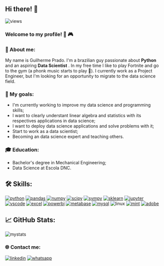 ## Hi there! :wave:
![views](https://komarev.com/ghpvc/?username=guipradow&color=blueviolet)

### Welcome to my profile! :muscle: :video_game: 

### 📘 About me:
My name is Guilherme Prado. I'm a brazilian guy passionate about **Python** and  an aspiring **Data Scientist** . 
In my free time I like to play Fortnite and go to the gym (a phonk music starts to play :musical_note:). I currently work as a Project Engineer, but I'm looking for an opportunity to migrate to the data science field.

### 🎯 My goals:
- I'm currently working to improve my data science and programming skills;
- I want to clearly understant linear algebra and statistics with its respectives applications in data science;
- I want to deploy data science applications and solve problems with it;
- Start to work as a data scientist;
- Becoming an data science expert and teaching others.

### 🎓 Education:
- Bachelor's degree in Mechanical Engineering;
- Data Science at Escola DNC.

## 🛠️ Skills:
[![python](https://img.shields.io/badge/Python-3776AB?style=flat&logo=python&logoColor=white)](https://www.python.org/)
[![pandas](https://img.shields.io/badge/Pandas-150458?style=flat&logo=pandas&logoColor=white)](https://pandas.pydata.org/)
[![numpy](https://img.shields.io/badge/NumPy-013243.svg?style=fflat&logo=NumPy&logoColor=white)](https://numpy.org/)
[![scipy](https://img.shields.io/badge/SciPy-%238CAAE6?style=flat&logo=scipy&logoColor=white)](https://scipy.org/)
[![sympy](https://img.shields.io/badge/SymPy-3B5526.svg?style=flat&logo=SymPy&logoColor=white)](https://www.sympy.org/pt/index.html)
[![sklearn](https://img.shields.io/badge/scikit--learn-%23F7931E?logo=scikit-learn&logoColor=white)](https://scikit-learn.org/)
[![jupyter](https://img.shields.io/badge/Jupyter-gray?style=flat&logo=jupyter&labelColor=white)](https://jupyter.org/)
[![vscode](https://img.shields.io/badge/VS%20Code-%23007ACC?style=flat&logo=visualstudiocode)](https://code.visualstudio.com/)
[![excel](https://img.shields.io/badge/MS%20Excel-217346.svg?style=flat&logo=Microsoft-Excel&logoColor=white)](https://www.microsoft.com/pt-br/microsoft-365/excel?ef_id=_k_Cj0KCQjw9fqnBhDSARIsAHlcQYRBfOl6bqquLrOVp865-N7ETEtcM6i7xp6YJZWkukhMxnOpjZkmPHMaAtTJEALw_wcB_k_&OCID=AIDcmmq9ldqz5w_SEM__k_Cj0KCQjw9fqnBhDSARIsAHlcQYRBfOl6bqquLrOVp865-N7ETEtcM6i7xp6YJZWkukhMxnOpjZkmPHMaAtTJEALw_wcB_k_&gclid=Cj0KCQjw9fqnBhDSARIsAHlcQYRBfOl6bqquLrOVp865-N7ETEtcM6i7xp6YJZWkukhMxnOpjZkmPHMaAtTJEALw_wcB)
[![powerbi](https://img.shields.io/badge/Power%20BI-F2C811?style=flat&logo=powerbi&logoColor=F2C811&labelColor=gray)](https://powerbi.microsoft.com/pt-br/landing/free-account/?ef_id=_k_Cj0KCQjwmICoBhDxARIsABXkXlJ0e6qcsWhGPWE1VkFQwBFOpRvy9hfZtI81e1t_86wmD5aphiC9UPoaAoYpEALw_wcB_k_&OCID=AIDcmmk4cy2ahx_SEM__k_Cj0KCQjwmICoBhDxARIsABXkXlJ0e6qcsWhGPWE1VkFQwBFOpRvy9hfZtI81e1t_86wmD5aphiC9UPoaAoYpEALw_wcB_k_&gclid=Cj0KCQjwmICoBhDxARIsABXkXlJ0e6qcsWhGPWE1VkFQwBFOpRvy9hfZtI81e1t_86wmD5aphiC9UPoaAoYpEALw_wcB)
[![metabase](https://img.shields.io/badge/Metabase-%23509EE3?logo=metabase&logoColor=white)](https://www.metabase.com/)
[![mysql](https://img.shields.io/badge/MySQL-%234479A1?logo=mysql&logoColor=white)](https://www.mysql.com/)
![linux](https://img.shields.io/badge/Linux-%23FCC624?style=flat&logo=linux&logoColor=black)
[![mint](https://img.shields.io/badge/Linux%20Mint-gray?logo=linuxmint&logoColor=%2387CF3E)](https://linuxmint.com/)
[![adobe](https://img.shields.io/badge/Adobe-FF0000.svg?style=flat&logo=Adobe&logoColor=white)](https://www.adobe.com/br/creativecloud.html?gclid=Cj0KCQjwmICoBhDxARIsABXkXlI-gmhpCEJSEw7WU4hmJg8F2dDFspdUTJZkZK37xpn9-w-R1BmhibEaAiS_EALw_wcB&sdid=KQPOM&mv=search&ef_id=Cj0KCQjwmICoBhDxARIsABXkXlI-gmhpCEJSEw7WU4hmJg8F2dDFspdUTJZkZK37xpn9-w-R1BmhibEaAiS_EALw_wcB:G:s&s_kwcid=AL!3085!3!587342195970!e!!g!!pacote%20adobe!11030525510!108197871997&gad=1)

## 📈 GitHub Stats:
![mystats](https://github-readme-stats.vercel.app/api?username=guipradow&show_icons=true&theme=cobalt)

### 🌐 Contact me:
[![linkedin](https://img.shields.io/badge/LinkedIn-0077B5?style=flat&logo=linkedin&logoColor=white)](https://www.linkedin.com/in/gpprado/)
[![whatsapp](https://img.shields.io/badge/Whatsapp-%2325D366?logo=whatsapp&logoColor=white)](https://api.whatsapp.com/send/?phone=5542998642600&text&type=phone_number&app_absent=0)




